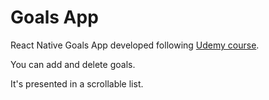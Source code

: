 # Goals App

React Native Goals App developed following [Udemy course](https://www.udemy.com/course/react-native-the-practical-guide/).

You can add and delete goals.

It's presented in a scrollable list.
